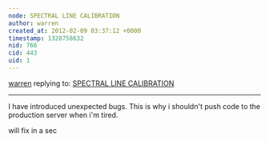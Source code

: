 ```yaml
---
node: SPECTRAL LINE CALIBRATION
author: warren
created_at: 2012-02-09 03:37:12 +0000
timestamp: 1328758632
nid: 766
cid: 443
uid: 1
---
```




[warren](../profile/warren) replying to: [SPECTRAL LINE CALIBRATION](../notes/xiphmont/2-8-2012/spectral-line-calibration)

----
I have introduced unexpected bugs. This is why i shouldn't push code to the production server when i'm tired.

will fix in a sec